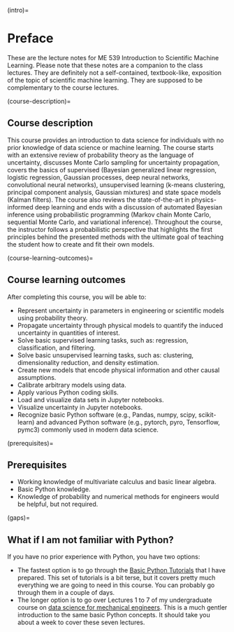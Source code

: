 (intro)=
# Preface

These are the lecture notes for ME 539 Introduction to Scientific Machine Learning.
Please note that these notes are a companion to the class lectures.
They are definitely not a self-contained, textbook-like, exposition of the topic of scientific machine learning.
They are supposed to be complementary to the course lectures.

(course-description)=
## Course description

This course provides an introduction to data science for individuals with no prior knowledge of data science or machine learning. The course starts with an extensive review of probability theory as the language of uncertainty, discusses Monte Carlo sampling for uncertainty propagation, covers the basics of supervised (Bayesian generalized linear regression, logistic regression, Gaussian processes, deep neural networks, convolutional neural networks), unsupervised learning (k-means clustering, principal component analysis, Gaussian mixtures) and state space models (Kalman filters). The course also reviews the state-of-the-art in physics-informed deep learning and ends with a discussion of automated Bayesian inference using probabilistic programming (Markov chain Monte Carlo, sequential Monte Carlo, and variational inference). Throughout the course, the instructor follows a probabilistic perspective that highlights the first principles behind the presented methods with the ultimate goal of teaching the student how to create and fit their own models. 

(course-learning-outcomes)=
## Course learning outcomes
After completing this course, you will be able to: 
+ Represent uncertainty in parameters in engineering or scientific models using probability theory.
+ Propagate uncertainty through physical models to quantify the induced uncertainty in quantities of interest.
+ Solve basic supervised learning tasks, such as: regression, classification, and filtering.
+ Solve basic unsupervised learning tasks, such as: clustering, dimensionality reduction, and density estimation.
+ Create new models that encode physical information and other causal assumptions.
+ Calibrate arbitrary models using data.
+ Apply various Python coding skills.
+ Load and visualize data sets in Jupyter notebooks.
+ Visualize uncertainty in Jupyter notebooks.
+ Recognize basic Python software (e.g., Pandas, numpy, scipy, scikit-learn) and advanced Python software (e.g., pytorch, pyro, Tensorflow, pymc3) commonly used in modern data science.

(prerequisites)=
## Prerequisites
+ Working knowledge of multivariate calculus and basic linear algebra.
+ Basic Python knowledge.
+ Knowledge of probability and numerical methods for engineers would be helpful, but not required.

(gaps)=
## What if I am not familiar with Python?
If you have no prior experience with Python, you have two options:
 + The fastest option is to go through the [Basic Python Tutorials](python-basics) that I have prepared.
 This set of tutorials is a bit terse, but it covers pretty much everything we are going to need in this course. You can probably go through them in a couple of days.
 + The longer option is to go over Lectures 1 to 7 of my undergraduate course on [data science for mechanical engineers](https://purduemechanicalengineering.github.io/me-297-intro-to-data-science/index.html).
 This is a much gentler introduction to the same basic Python concepts.
 It should take you about a week to cover these seven lectures.

